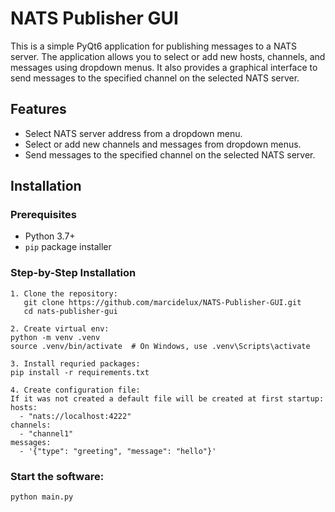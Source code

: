 # NATS Publisher GUI

This is a simple PyQt6 application for publishing messages to a NATS server. The application allows you to select or add new hosts, channels, and messages using dropdown menus. It also provides a graphical interface to send messages to the specified channel on the selected NATS server.

## Features

- Select NATS server address from a dropdown menu.
- Select or add new channels and messages from dropdown menus.
- Send messages to the specified channel on the selected NATS server.

## Installation

### Prerequisites

- Python 3.7+
- `pip` package installer

### Step-by-Step Installation
```
1. Clone the repository:
   git clone https://github.com/marcidelux/NATS-Publisher-GUI.git
   cd nats-publisher-gui

2. Create virtual env:
python -m venv .venv
source .venv/bin/activate  # On Windows, use .venv\Scripts\activate

3. Install requried packages:
pip install -r requirements.txt

4. Create configuration file:
If it was not created a default file will be created at first startup:
hosts:
  - "nats://localhost:4222"
channels:
  - "channel1"
messages:
  - '{"type": "greeting", "message": "hello"}'
```
### Start the software:
`python main.py`

